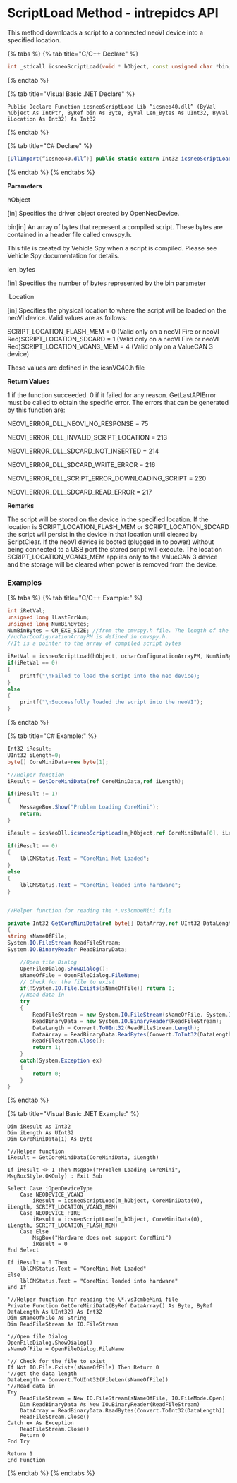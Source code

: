 # ScriptLoad Method - intrepidcs API

This method downloads a script to a connected neoVI device into a specified location.

{% tabs %}
{% tab title="C/C++ Declare" %}
```cpp
int _stdcall icsneoScriptLoad(void * hObject, const unsigned char *bin, unsigned long len_bytes, int iLocation);
```
{% endtab %}

{% tab title="Visual Basic .NET Declare" %}
```vbnet
Public Declare Function icsneoScriptLoad Lib “icsneo40.dll” (ByVal hObject As IntPtr, ByRef bin As Byte, ByVal Len_Bytes As UInt32, ByVal iLocation As Int32) As Int32
```
{% endtab %}

{% tab title="C# Declare" %}
```csharp
[DllImport(“icsneo40.dll”)] public static extern Int32 icsneoScriptLoad(IntPtr hObject, ref byte bin, UInt32 len_bytes, Int32 iLocation);
```
{% endtab %}
{% endtabs %}

**Parameters**

hObject

\[in] Specifies the driver object created by OpenNeoDevice.

bin\[in] An array of bytes that represent a compiled script. These bytes are contained in a header file called cmvspy.h.

This file is created by Vehicle Spy when a script is compiled. Please see Vehicle Spy documentation for details.

len\_bytes

\[in] Specifies the number of bytes represented by the bin parameter

iLocation

\[in] Specifies the physical location to where the script will be loaded on the neoVI device. Valid values are as follows:

SCRIPT\_LOCATION\_FLASH\_MEM = 0 (Valid only on a neoVI Fire or neoVI Red)SCRIPT\_LOCATION\_SDCARD = 1 (Valid only on a neoVI Fire or neoVI Red)SCRIPT\_LOCATION\_VCAN3\_MEM = 4 (Valid only on a ValueCAN 3 device)

These values are defined in the icsnVC40.h file

**Return Values**

1 if the function succeeded. 0 if it failed for any reason. GetLastAPIError must be called to obtain the specific error. The errors that can be generated by this function are:

NEOVI\_ERROR\_DLL\_NEOVI\_NO\_RESPONSE = 75

NEOVI\_ERROR\_DLL\_INVALID\_SCRIPT\_LOCATION = 213

NEOVI\_ERROR\_DLL\_SDCARD\_NOT\_INSERTED = 214

NEOVI\_ERROR\_DLL\_SDCARD\_WRITE\_ERROR = 216

NEOVI\_ERROR\_DLL\_SCRIPT\_ERROR\_DOWNLOADING\_SCRIPT = 220

NEOVI\_ERROR\_DLL\_SDCARD\_READ\_ERROR = 217

**Remarks**

The script will be stored on the device in the specified location. If the location is SCRIPT\_LOCATION\_FLASH\_MEM or SCRIPT\_LOCATION\_SDCARD the script will persist in the device in that location until cleared by ScriptClear. If the neoVI device is booted (plugged in to power) without being connected to a USB port the stored script will execute. The location SCRIPT\_LOCATION\_VCAN3\_MEM applies only to the ValueCAN 3 device and the storage will be cleared when power is removed from the device.

### Examples

{% tabs %}
{% tab title="C/C++ Example:" %}
```cpp
int iRetVal;
unsigned long lLastErrNum;
unsigned long NumBinBytes;
NumBinBytes = CM_EXE_SIZE; //from the cmvspy.h file. The length of the compiled script
//ucharConfigurationArrayPM is defined in cmvspy.h.
//It is a pointer to the array of compiled script bytes

iRetVal = icsneoScriptLoad(hObject, ucharConfigurationArrayPM, NumBinBytes, DefaultScriptLocation);
if(iRetVal == 0)
{
    printf("\nFailed to load the script into the neo device);
}
else
{
    printf("\nSuccessfully loaded the script into the neoVI");
}
```
{% endtab %}

{% tab title="C# Example:" %}
```csharp
Int32 iResult;
UInt32 iLength=0;
byte[] CoreMiniData=new byte[1];

'//Helper function
iResult = GetCoreMiniData(ref CoreMiniData,ref iLength);

if(iResult != 1)
{
    MessageBox.Show("Problem Loading CoreMini");
    return;
}

iResult = icsNeoDll.icsneoScriptLoad(m_hObject,ref CoreMiniData[0], iLength, Convert.ToInt32(CoreMiniStoreLocation.SCRIPT_LOCATION_FLASH_MEM));

if(iResult == 0)
{
    lblCMStatus.Text = "CoreMini Not Loaded";
}
else
{
    lblCMStatus.Text = "CoreMini loaded into hardware";
}


//Helper function for reading the *.vs3cmbeMini file

private Int32 GetCoreMiniData(ref byte[] DataArray,ref UInt32 DataLength)
{
string sNameOfFile;
System.IO.FileStream ReadFileStream;
System.IO.BinaryReader ReadBinaryData;

    //Open file Dialog
    OpenFileDialog.ShowDialog();
    sNameOfFile = OpenFileDialog.FileName;
    // Check for the file to exist
    if(!System.IO.File.Exists(sNameOfFile)) return 0;
    //Read data in
    try
    {
        ReadFileStream = new System.IO.FileStream(sNameOfFile, System.IO.FileMode.Open);
        ReadBinaryData = new System.IO.BinaryReader(ReadFileStream);
        DataLength = Convert.ToUInt32(ReadFileStream.Length);
        DataArray = ReadBinaryData.ReadBytes(Convert.ToInt32(DataLength));
        ReadFileStream.Close();
        return 1;
    }
    catch(System.Exception ex)
    {
        return 0;
    }
}
```
{% endtab %}

{% tab title="Visual Basic .NET Example:" %}
```vbnet
Dim iResult As Int32
Dim iLength As UInt32
Dim CoreMiniData(1) As Byte

'//Helper function
iResult = GetCoreMiniData(CoreMiniData, iLength)

If iResult <> 1 Then MsgBox("Problem Loading CoreMini", MsgBoxStyle.OKOnly) : Exit Sub

Select Case iOpenDeviceType
    Case NEODEVICE_VCAN3
        iResult = icsneoScriptLoad(m_hObject, CoreMiniData(0), iLength, SCRIPT_LOCATION_VCAN3_MEM)
    Case NEODEVICE_FIRE
        iResult = icsneoScriptLoad(m_hObject, CoreMiniData(0), iLength, SCRIPT_LOCATION_FLASH_MEM)
    Case Else
        MsgBox("Hardware does not support CoreMini")
        iResult = 0
End Select

If iResult = 0 Then
    lblCMStatus.Text = "CoreMini Not Loaded"
Else
    lblCMStatus.Text = "CoreMini loaded into hardware"
End If

'//Helper function for reading the \*.vs3cmbeMini file
Private Function GetCoreMiniData(ByRef DataArray() As Byte, ByRef DataLength As UInt32) As Int32
Dim sNameOfFile As String
Dim ReadFileStream As IO.FileStream

'//Open file Dialog
OpenFileDialog.ShowDialog()
sNameOfFile = OpenFileDialog.FileName

'// Check for the file to exist
If Not IO.File.Exists(sNameOfFile) Then Return 0
'//get the data length
DataLength = Convert.ToUInt32(FileLen(sNameOfFile))
'//Read data in
Try
    ReadFileStream = New IO.FileStream(sNameOfFile, IO.FileMode.Open)
    Dim ReadBinaryData As New IO.BinaryReader(ReadFileStream)
    DataArray = ReadBinaryData.ReadBytes(Convert.ToInt32(DataLength))
    ReadFileStream.Close()
Catch ex As Exception
    ReadFileStream.Close()
    Return 0
End Try

Return 1
End Function
```
{% endtab %}
{% endtabs %}
